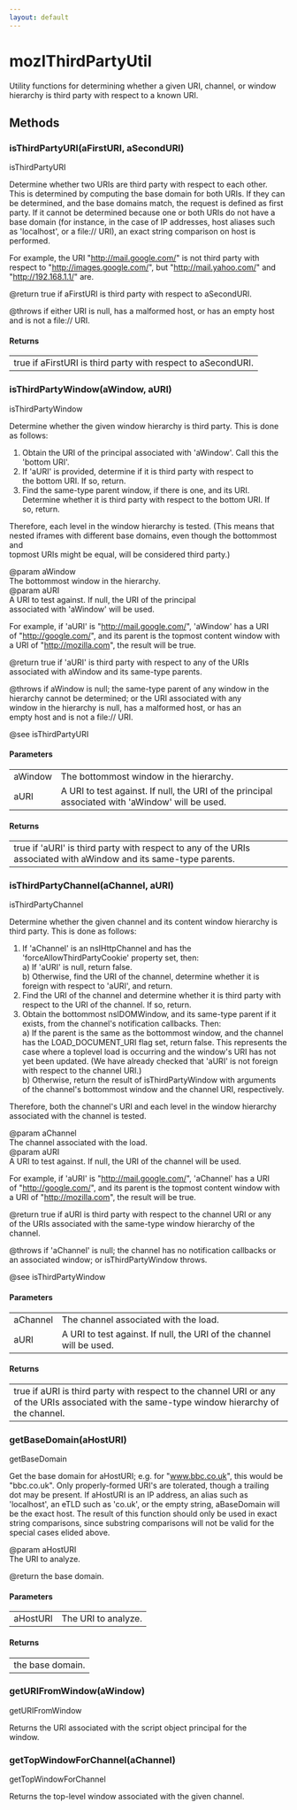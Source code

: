 ```yaml
---
layout: default
---
```


# mozIThirdPartyUtil #
  
Utility functions for determining whether a given URI, channel, or window  
hierarchy is third party with respect to a known URI.  
  

## Methods ##

### isThirdPartyURI(aFirstURI, aSecondURI) ###
  
isThirdPartyURI  
  
Determine whether two URIs are third party with respect to each other.  
This is determined by computing the base domain for both URIs. If they can  
be determined, and the base domains match, the request is defined as first  
party. If it cannot be determined because one or both URIs do not have a  
base domain (for instance, in the case of IP addresses, host aliases such  
as 'localhost', or a file:// URI), an exact string comparison on host is  
performed.  
  
For example, the URI "http://mail.google.com/" is not third party with  
respect to "http://images.google.com/", but "http://mail.yahoo.com/" and  
"http://192.168.1.1/" are.  
  
@return true if aFirstURI is third party with respect to aSecondURI.  
  
@throws if either URI is null, has a malformed host, or has an empty host  
        and is not a file:// URI.  
  

#### Returns ####

<table>

<tr>
<td>true if aFirstURI is third party with respect to aSecondURI.  
</td>
</tr>

</table>

### isThirdPartyWindow(aWindow, aURI) ###
  
isThirdPartyWindow  
  
Determine whether the given window hierarchy is third party. This is done  
as follows:  
  
1) Obtain the URI of the principal associated with 'aWindow'. Call this the  
   'bottom URI'.  
2) If 'aURI' is provided, determine if it is third party with respect to  
   the bottom URI. If so, return.  
3) Find the same-type parent window, if there is one, and its URI.  
   Determine whether it is third party with respect to the bottom URI. If  
   so, return.  
  
Therefore, each level in the window hierarchy is tested. (This means that  
nested iframes with different base domains, even though the bottommost and  
topmost URIs might be equal, will be considered third party.)  
  
@param aWindow  
       The bottommost window in the hierarchy.  
@param aURI  
       A URI to test against. If null, the URI of the principal  
       associated with 'aWindow' will be used.  
  
For example, if 'aURI' is "http://mail.google.com/", 'aWindow' has a URI  
of "http://google.com/", and its parent is the topmost content window with  
a URI of "http://mozilla.com", the result will be true.  
  
@return true if 'aURI' is third party with respect to any of the URIs  
        associated with aWindow and its same-type parents.  
  
@throws if aWindow is null; the same-type parent of any window in the  
        hierarchy cannot be determined; or the URI associated with any  
        window in the hierarchy is null, has a malformed host, or has an  
        empty host and is not a file:// URI.  
  
@see isThirdPartyURI  
  

#### Parameters ####

<table>

<tr>
<td>aWindow</td>
<td>       The bottommost window in the hierarchy.  
</td>
</tr>

<tr>
<td>aURI</td>
<td>       A URI to test against. If null, the URI of the principal  
       associated with 'aWindow' will be used.  
</td>
</tr>

</table>

#### Returns ####

<table>

<tr>
<td>true if 'aURI' is third party with respect to any of the URIs  
        associated with aWindow and its same-type parents.  
</td>
</tr>

</table>

### isThirdPartyChannel(aChannel, aURI) ###
  
isThirdPartyChannel  
  
Determine whether the given channel and its content window hierarchy is  
third party. This is done as follows:  
  
1) If 'aChannel' is an nsIHttpChannel and has the  
   'forceAllowThirdPartyCookie' property set, then:  
   a) If 'aURI' is null, return false.  
   b) Otherwise, find the URI of the channel, determine whether it is  
      foreign with respect to 'aURI', and return.  
2) Find the URI of the channel and determine whether it is third party with  
   respect to the URI of the channel. If so, return.  
3) Obtain the bottommost nsIDOMWindow, and its same-type parent if it  
   exists, from the channel's notification callbacks. Then:  
   a) If the parent is the same as the bottommost window, and the channel  
      has the LOAD_DOCUMENT_URI flag set, return false. This represents the  
      case where a toplevel load is occurring and the window's URI has not  
      yet been updated. (We have already checked that 'aURI' is not foreign  
      with respect to the channel URI.)  
   b) Otherwise, return the result of isThirdPartyWindow with arguments  
      of the channel's bottommost window and the channel URI, respectively.  
  
Therefore, both the channel's URI and each level in the window hierarchy  
associated with the channel is tested.  
  
@param aChannel  
       The channel associated with the load.  
@param aURI  
       A URI to test against. If null, the URI of the channel will be used.  
  
For example, if 'aURI' is "http://mail.google.com/", 'aChannel' has a URI  
of "http://google.com/", and its parent is the topmost content window with  
a URI of "http://mozilla.com", the result will be true.  
  
@return true if aURI is third party with respect to the channel URI or any  
        of the URIs associated with the same-type window hierarchy of the  
        channel.  
  
@throws if 'aChannel' is null; the channel has no notification callbacks or  
        an associated window; or isThirdPartyWindow throws.  
  
@see isThirdPartyWindow  
  

#### Parameters ####

<table>

<tr>
<td>aChannel</td>
<td>       The channel associated with the load.  
</td>
</tr>

<tr>
<td>aURI</td>
<td>       A URI to test against. If null, the URI of the channel will be used.  
</td>
</tr>

</table>

#### Returns ####

<table>

<tr>
<td>true if aURI is third party with respect to the channel URI or any  
        of the URIs associated with the same-type window hierarchy of the  
        channel.  
</td>
</tr>

</table>

### getBaseDomain(aHostURI) ###
  
getBaseDomain  
  
Get the base domain for aHostURI; e.g. for "www.bbc.co.uk", this would be  
"bbc.co.uk". Only properly-formed URI's are tolerated, though a trailing  
dot may be present. If aHostURI is an IP address, an alias such as  
'localhost', an eTLD such as 'co.uk', or the empty string, aBaseDomain will  
be the exact host. The result of this function should only be used in exact  
string comparisons, since substring comparisons will not be valid for the  
special cases elided above.  
  
@param aHostURI  
       The URI to analyze.  
  
@return the base domain.  
  

#### Parameters ####

<table>

<tr>
<td>aHostURI</td>
<td>       The URI to analyze.  
</td>
</tr>

</table>

#### Returns ####

<table>

<tr>
<td>the base domain.  
</td>
</tr>

</table>

### getURIFromWindow(aWindow) ###
  
getURIFromWindow  
  
Returns the URI associated with the script object principal for the  
window.  
  

### getTopWindowForChannel(aChannel) ###
  
getTopWindowForChannel  
  
Returns the top-level window associated with the given channel.  
  
